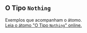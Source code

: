 ## O Tipo `Nothing`

Exemplos que acompanham o átomo.  
[Leia o átomo "O Tipo `Nothing`" online.](https://stepik.org/lesson/350666/step/1)